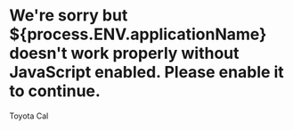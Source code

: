 # <noscript>We're sorry but ${process.ENV.applicationName} doesn't work properly without JavaScript enabled. Please enable it to continue.</noscript>
Toyota Cal
